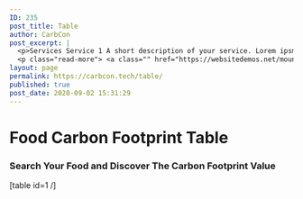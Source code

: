 ```yaml
---
ID: 235
post_title: Table
author: CarbCon
post_excerpt: |
  <p>Services Service 1 A short description of your service. Lorem ipsm dolor amet, consec tetur adipis cing elit, sed do eiusmod tempor incid idunt ut labore et dolore magna aliqua. Ut enim ad minim veniam, quis nostrud exer citation ullamco la enim lorem isae ni. Contact Service 2 A short description of your service. Lorem &hellip;</p>
  <p class="read-more"> <a class="" href="https://websitedemos.net/mountain/services/"> <span class="screen-reader-text">Services</span> Read More &raquo;</a></p>
layout: page
permalink: https://carbcon.tech/table/
published: true
post_date: 2020-09-02 15:31:29
---
```

<h1><b>Food Carbon Footprint Table</b></h1>		
			<h3>Search Your Food and Discover The Carbon Footprint Value</h3>		
		[table id=1 /]